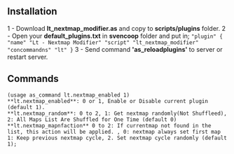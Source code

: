 ## Installation
  1 - Download  **lt_nextmap_modifier.as** and copy to **scripts/plugins** folder.
  2 - Open your **default_plugins.txt** in **svencoop** folder
  and put in;
	 ```
	"plugin"
	{
		"name" "Lt - Nextmap Modifier"
		"script" "lt_nextmap_modifier"
		"concommandns" "lt"
	}
	```
  3 - Send command **'as_reloadplugins'** to server or restart server.
 
## Commands 
	(usage as_command lt.nextmap_enabled 1)
	**lt.nextmap_enabled**: 0 or 1, Enable or Disable current plugin (default 1).
	**lt.nextmap_random**: 0 to 2, 1: Get nextmap randomly(Not Shuffleed), 2: All Maps List Are Shuffled for One Time (default 0)
	**lt.nextmap_mapnfaction** 0 to 2: If currentmap not found in the list, this action will be applied. , 0: nextmap always set first map 1: Keep previous nextmap cycle, 2. Set nextmap cycle randomly (default 1);